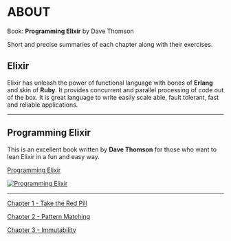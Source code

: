 **ABOUT**
==========
Book: **Programming Elixir** by Dave Thomson

Short and precise summaries of each chapter along with their exercises. 


**Elixir**
----------

Elixir has unleash the power of functional language with bones of **Erlang** and skin of **Ruby**. It provides concurrent and parallel processing of code out of the box.  It is great language to write easily scale able, fault tolerant, fast and reliable applications.

----------

**Programming Elixir**
--------

This is an excellent book written by **Dave Thomson** for those who want to lean Elixir in a fun and easy way. 

[Programming Elixir ](https://pragprog.com/book/elixir13/programming-elixir-1-3) 

[![Programming Elixir](https://cloud.githubusercontent.com/assets/220788/18274557/e1e872cc-743a-11e6-9610-493c34779b2c.jpg)](https://pragprog.com/book/elixir13/programming-elixir-1-3) 

---------
 [Chapter 1 - Take the Red Pill](https://github.com/kzq/programming_elixir_exercises/blob/master/README.md)
 
 [Chapter 2 - Pattern Matching](https://github.com/kzq/programming_elixir_exercises/blob/master/README.md)
 
 [Chapter 3 - Immutability](https://github.com/kzq/programming_elixir_exercises/blob/master/README.md)
